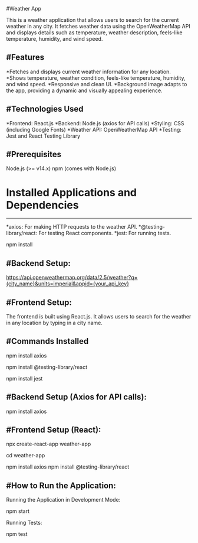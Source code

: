 #Weather App

This is a weather application that allows users to search for the current weather in any city. It fetches weather data using the OpenWeatherMap API and displays details such as temperature, weather description, feels-like temperature, humidity, and wind speed.

#Features
-----------------------
*Fetches and displays current weather information for any location.
*Shows temperature, weather condition, feels-like temperature, humidity, and wind speed.
*Responsive and clean UI.
*Background image adapts to the app, providing a dynamic and visually appealing experience.

#Technologies Used
------------------------
*Frontend: React.js
*Backend: Node.js (axios for API calls)
*Styling: CSS (including Google Fonts)
*Weather API: OpenWeatherMap API
*Testing: Jest and React Testing Library

#Prerequisites
-------------
Node.js (>= v14.x)
npm (comes with Node.js)

# Installed Applications and Dependencies
------------------------
*axios: For making HTTP requests to the weather API.
*@testing-library/react: For testing React components.
*jest: For running tests.

npm install

#Backend Setup:
------------------
https://api.openweathermap.org/data/2.5/weather?q={city_name}&units=imperial&appid={your_api_key}

#Frontend Setup:
---------------------
The frontend is built using React.js. It allows users to search for the weather in any location by typing in a city name.

#Commands Installed
-------------------------
npm install axios

npm install @testing-library/react

npm install jest

#Backend Setup (Axios for API calls):
------------------
npm install axios

#Frontend Setup (React):
----------------
npx create-react-app weather-app

cd weather-app

npm install axios
npm install @testing-library/react

#How to Run the Application:
------------------
Running the Application in Development Mode:

npm start

Running Tests:

npm test



